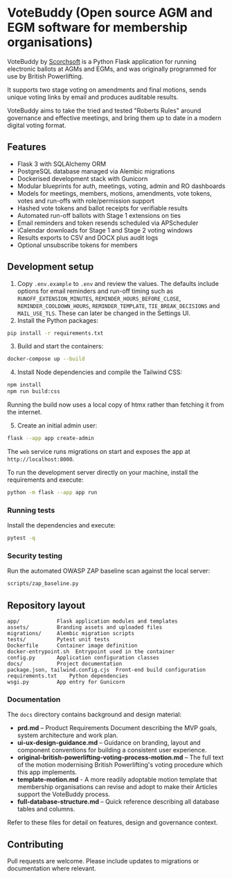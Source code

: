 # VoteBuddy (Open source AGM and EGM software for membership organisations)

VoteBuddy by [Scorchsoft](https://www.scorchsoft.com) is a Python Flask application for running electronic ballots at AGMs and EGMs, and was originally programmed for use by British Powerlifting.

It supports two stage voting on amendments and final motions, sends unique voting links by email and produces auditable results.

VoteBuddy aims to take the tried and tested "Roberts Rules" around governance and effective meetings, and bring them up to date in a modern digital voting format.

## Features

- Flask 3 with SQLAlchemy ORM
- PostgreSQL database managed via Alembic migrations
- Dockerised development stack with Gunicorn
- Modular blueprints for auth, meetings, voting, admin and RO dashboards
- Models for meetings, members, motions, amendments, vote tokens, votes and
  run-offs with role/permission support
- Hashed vote tokens and ballot receipts for verifiable results
- Automated run-off ballots with Stage 1 extensions on ties
- Email reminders and token resends scheduled via APScheduler
- iCalendar downloads for Stage 1 and Stage 2 voting windows
- Results exports to CSV and DOCX plus audit logs
- Optional unsubscribe tokens for members

## Development setup

1. Copy `.env.example` to `.env` and review the values.
   The defaults include options for email reminders and run-off timing such as
   `RUNOFF_EXTENSION_MINUTES`, `REMINDER_HOURS_BEFORE_CLOSE`,
   `REMINDER_COOLDOWN_HOURS`, `REMINDER_TEMPLATE`, `TIE_BREAK_DECISIONS` and
   `MAIL_USE_TLS`. These can later be changed in the Settings UI.
2. Install the Python packages:

```bash
pip install -r requirements.txt
```
3. Build and start the containers:

```bash
docker-compose up --build
```

4. Install Node dependencies and compile the Tailwind CSS:

```bash
npm install
npm run build:css
```
Running the build now uses a local copy of htmx rather than fetching it from the
internet.

5. Create an initial admin user:

```bash
flask --app app create-admin
```

The `web` service runs migrations on start and exposes the app at `http://localhost:8000`.

To run the development server directly on your machine, install the requirements and execute:

```bash
python -m flask --app app run
```

### Running tests

Install the dependencies and execute:

```bash
pytest -q
```

### Security testing

Run the automated OWASP ZAP baseline scan against the local server:

```bash
scripts/zap_baseline.py
```

## Repository layout

```
app/            Flask application modules and templates
assets/         Branding assets and uploaded files
migrations/     Alembic migration scripts
tests/          Pytest unit tests
Dockerfile      Container image definition
docker-entrypoint.sh  Entrypoint used in the container
config.py       Application configuration classes
docs/           Project documentation
package.json, tailwind.config.cjs  Front-end build configuration
requirements.txt    Python dependencies
wsgi.py         App entry for Gunicorn
```

### Documentation

The `docs` directory contains background and design material:

- **prd.md** – Product Requirements Document describing the MVP goals, system architecture and work plan.
- **ui-ux-design-guidance.md** – Guidance on branding, layout and component conventions for building a consistent user experience.
- **original-british-powerlifting-voting-process-motion.md** – The full text of the motion modernising British Powerlifting's voting procedure which this app implements.
- **template-motion.md** - A more readily adoptable motion template that membership organisations can revise and adopt to make their Articles support the VoteBuddy process.
- **full-database-structure.md** – Quick reference describing all database tables and columns.

Refer to these files for detail on features, design and governance context.

## Contributing

Pull requests are welcome. Please include updates to migrations or documentation where relevant.
